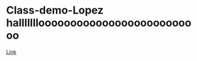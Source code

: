 # Class-demo-Lopez hallllllloooooooooooooooooooooooooo
<html lang="en">
<head>
 <a href="portfolio index">Link</a>
</head>
</html>

